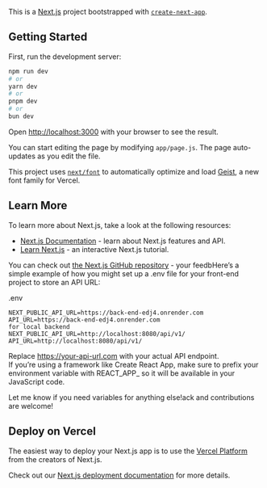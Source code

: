 This is a [Next.js](https://nextjs.org) project bootstrapped with [`create-next-app`](https://github.com/vercel/next.js/tree/canary/packages/create-next-app).

## Getting Started

First, run the development server:

```bash
npm run dev
# or
yarn dev
# or
pnpm dev
# or
bun dev
```

Open [http://localhost:3000](http://localhost:3000) with your browser to see the result.

You can start editing the page by modifying `app/page.js`. The page auto-updates as you edit the file.

This project uses [`next/font`](https://nextjs.org/docs/app/building-your-application/optimizing/fonts) to automatically optimize and load [Geist](https://vercel.com/font), a new font family for Vercel.

## Learn More

To learn more about Next.js, take a look at the following resources:

- [Next.js Documentation](https://nextjs.org/docs) - learn about Next.js features and API.
- [Learn Next.js](https://nextjs.org/learn) - an interactive Next.js tutorial.

You can check out [the Next.js GitHub repository](https://github.com/vercel/next.js) - your feedbHere’s a simple example of how you might set up a .env file for your front-end project to store an API URL:

.env
```
NEXT_PUBLIC_API_URL=https://back-end-edj4.onrender.com
API_URL=https://back-end-edj4.onrender.com
for local backend
NEXT_PUBLIC_API_URL=http://localhost:8080/api/v1/
API_URL=http://localhost:8080/api/v1/

```

Replace https://your-api-url.com with your actual API endpoint.  
If you’re using a framework like Create React App, make sure to prefix your environment variable with REACT_APP_ so it will be available in your JavaScript code.

Let me know if you need variables for anything else!ack and contributions are welcome!

## Deploy on Vercel

The easiest way to deploy your Next.js app is to use the [Vercel Platform](https://vercel.com/new?utm_medium=default-template&filter=next.js&utm_source=create-next-app&utm_campaign=create-next-app-readme) from the creators of Next.js.

Check out our [Next.js deployment documentation](https://nextjs.org/docs/app/building-your-application/deploying) for more details.
